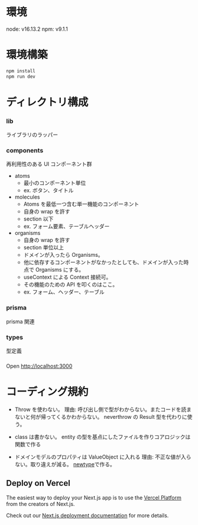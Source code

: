 # 環境

node: v16.13.2
npm: v9.1.1

# 環境構築

```bash
npm install
npm run dev
```

# ディレクトリ構成

### lib

ライブラリのラッパー

### components

再利用性のある UI コンポーネント群

- atoms
  - 最小のコンポーネント単位
  - ex. ボタン、タイトル
- molecules
  - Atoms を最低一つ含む単一機能のコンポーネント
  - 自身の wrap を許す
  - section 以下
  - ex. フォーム要素、テーブルヘッダー
- organisms
  - 自身の wrap を許す
  - section 単位以上
  - ドメインが入ったら Organisms。
  - 他に依存するコンポーネントがなかったとしても、ドメインが入った時点で Organisms にする。
  - useContext による Context 接続可。
  - その機能のための API を叩くのはここ。
  - ex. フォーム、ヘッダー、テーブル

### prisma

prisma 関連

### types

型定義

###

Open [http://localhost:3000](http://localhost:3000)

# コーディング規約

- Throw を使わない。
  理由: 呼び出し側で型がわからない。またコードを読まないと何が帰ってくるかわからない。
  neverthrow の Result 型を代わりに使う。

- class は書かない。
  entity の型を基点にしたファイルを作りコアロジックは関数で作る

- ドメインモデルのプロパティは ValueObject に入れる
  理由: 不正な値が入らない。取り違えが減る。
  [newtype](https://speakerdeck.com/naoya/typescript-niyoru-graphql-batukuendokai-fa-75b3dab7-90a8-4169-a4dc-d1e7410b9dbd?slide=91)で作る。

## Deploy on Vercel

The easiest way to deploy your Next.js app is to use the [Vercel Platform](https://vercel.com/new?utm_medium=default-template&filter=next.js&utm_source=create-next-app&utm_campaign=create-next-app-readme) from the creators of Next.js.

Check out our [Next.js deployment documentation](https://nextjs.org/docs/deployment) for more details.
